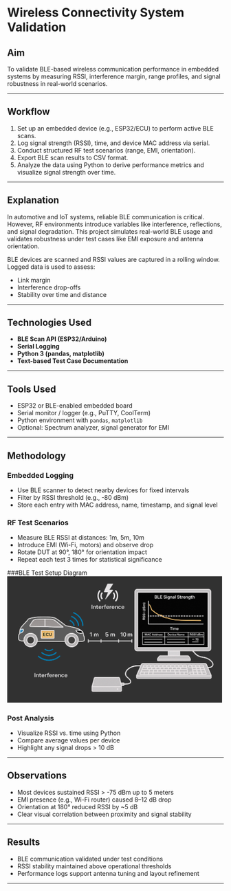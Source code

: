 # Wireless Connectivity System Validation

## Aim
To validate BLE-based wireless communication performance in embedded systems by measuring RSSI, interference margin, range profiles, and signal robustness in real-world scenarios.

---

## Workflow
1. Set up an embedded device (e.g., ESP32/ECU) to perform active BLE scans.
2. Log signal strength (RSSI), time, and device MAC address via serial.
3. Conduct structured RF test scenarios (range, EMI, orientation).
4. Export BLE scan results to CSV format.
5. Analyze the data using Python to derive performance metrics and visualize signal strength over time.

---

## Explanation
In automotive and IoT systems, reliable BLE communication is critical. However, RF environments introduce variables like interference, reflections, and signal degradation. This project simulates real-world BLE usage and validates robustness under test cases like EMI exposure and antenna orientation.

BLE devices are scanned and RSSI values are captured in a rolling window. Logged data is used to assess:
- Link margin
- Interference drop-offs
- Stability over time and distance

---

## Technologies Used
- **BLE Scan API (ESP32/Arduino)**
- **Serial Logging**
- **Python 3 (pandas, matplotlib)**
- **Text-based Test Case Documentation**

---

## Tools Used
- ESP32 or BLE-enabled embedded board
- Serial monitor / logger (e.g., PuTTY, CoolTerm)
- Python environment with `pandas`, `matplotlib`
- Optional: Spectrum analyzer, signal generator for EMI

---

## Methodology

### Embedded Logging
- Use BLE scanner to detect nearby devices for fixed intervals
- Filter by RSSI threshold (e.g., -80 dBm)
- Store each entry with MAC address, name, timestamp, and signal level

### RF Test Scenarios
- Measure BLE RSSI at distances: 1m, 5m, 10m
- Introduce EMI (Wi-Fi, motors) and observe drop
- Rotate DUT at 90°, 180° for orientation impact
- Repeat each test 3 times for statistical significance


###BLE Test Setup Diagram
<img src="./ble.jpg" alt="RF Test Diagram" width="500"/>


### Post Analysis
- Visualize RSSI vs. time using Python
- Compare average values per device
- Highlight any signal drops > 10 dB

---

## Observations
- Most devices sustained RSSI > -75 dBm up to 5 meters
- EMI presence (e.g., Wi-Fi router) caused 8–12 dB drop
- Orientation at 180° reduced RSSI by ~5 dB
- Clear visual correlation between proximity and signal stability

---

## Results
- BLE communication validated under test conditions
- RSSI stability maintained above operational thresholds
- Performance logs support antenna tuning and layout refinement

---


